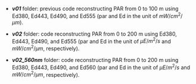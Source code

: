 - **_v01_** folder: previous code reconstructing PAR from 0 to 100 m using Ed380, Ed443, Ed490, and Ed555 (par and Ed in the unit of ${mW/cm^2/{\mu}m}$).

- **_v02_** folder: code reconstructing PAR from 0 to 200 m using Ed380, Ed443, Ed490, and Ed555 (par and Ed in the unit of ${{\mu}E/m^2/s}$ and ${mW/cm^2/{\mu}m}$, respectively).

- **_v02_560nm_** folder: code reconstructing PAR from 0 to 200 m using Ed380, Ed443, Ed490, and Ed560 (par and Ed in the unit of ${{\mu}E/m^2/s}$ and ${mW/cm^2/{\mu}m}$, respectively).
